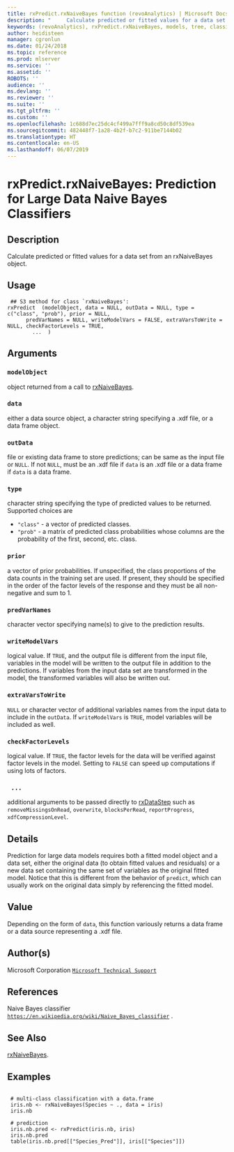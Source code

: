 ```yaml
---
title: rxPredict.rxNaiveBayes function (revoAnalytics) | Microsoft Docs
description: "     Calculate predicted or fitted values for a data set from an rxNaiveBayes object. "
keywords: (revoAnalytics), rxPredict.rxNaiveBayes, models, tree, classif, classification
author: heidisteen
manager: cgronlun
ms.date: 01/24/2018
ms.topic: reference
ms.prod: mlserver
ms.service: ''
ms.assetid: ''
ROBOTS: ''
audience: ''
ms.devlang: ''
ms.reviewer: ''
ms.suite: ''
ms.tgt_pltfrm: ''
ms.custom: ''
ms.openlocfilehash: 1c688d7ec25dc4cf499a7fff9a8cd50c8df539ea
ms.sourcegitcommit: 482448f7-1a28-4b2f-b7c2-911be7144b02
ms.translationtype: HT
ms.contentlocale: en-US
ms.lasthandoff: 06/07/2019
---
```

 # <a name="rxpredictrxnaivebayes-prediction-for-large-data-naive-bayes-classifiers"></a>rxPredict.rxNaiveBayes: Prediction for Large Data Naive Bayes Classifiers 
 ## <a name="description"></a>Description

Calculate predicted or fitted values for a data set from an rxNaiveBayes object.


 ## <a name="usage"></a>Usage

```   
 ## S3 method for class `rxNaiveBayes':
rxPredict  (modelObject, data = NULL, outData = NULL, type = c("class", "prob"), prior = NULL,
      predVarNames = NULL, writeModelVars = FALSE, extraVarsToWrite = NULL, checkFactorLevels = TRUE,
        ...  )

```

 ## <a name="arguments"></a>Arguments



 ### `modelObject`
  object returned from a call to [rxNaiveBayes](rxNaiveBayes.md). 


 ### `data`
  either a data source object, a character string  specifying a .xdf file, or a data frame object. 


 ### `outData`
  file or existing data frame to store predictions;  can be same as the input file or `NULL`.  If not `NULL`, must be an .xdf file if `data` is an .xdf file  or a data frame if `data` is a data frame. 


 ### `type`
  character string specifying the type of predicted values to be returned. Supported choices are  
* `"class"` -  a vector of predicted classes.   
* `"prob"` -  a matrix of predicted class probabilities whose columns are the probability of the first, second, etc. class.   



 ### `prior`
  a vector of prior probabilities.  If unspecified, the class proportions of the data counts in the training set are used. If present, they should be specified in the order of the factor levels of the response and they must be all non-negative and sum to 1.  



 ### `predVarNames`
  character vector specifying name(s) to give to the prediction results. 


 ### `writeModelVars`
  logical value. If `TRUE`, and the output file is different from the input file,  variables in the model will be written to the output file in addition to the predictions.  If variables from the input data set are transformed in the model,  the transformed variables will also be written out. 


 ### `extraVarsToWrite`
  `NULL` or character vector of additional variables names from the input data to include in the `outData`.   If `writeModelVars` is `TRUE`,  model variables will be included as well. 


 ### `checkFactorLevels`
  logical value. If `TRUE`, the factor levels for the data  will be verified against factor levels in the model.  Setting to `FALSE` can speed up computations if using lots of factors. 



 ### ` ...`
  additional arguments to be passed directly to [rxDataStep](rxDataStep.md) such as `removeMissingsOnRead`, `overwrite`,  `blocksPerRead`, `reportProgress`, `xdfCompressionLevel`. 



 ## <a name="details"></a>Details

Prediction for large data models requires both a fitted model object and a data set, either the original data (to obtain fitted values and residuals) or a new data set containing the same set of variables as the original fitted model. Notice that this is different from the behavior of `predict`, which can usually work on the original data simply by referencing the fitted model.


 ## <a name="value"></a>Value

Depending on the form of `data`, this function variously returns a data frame or a data source representing a .xdf file.

 ## <a name="authors"></a>Author(s)

Microsoft Corporation [`Microsoft Technical Support`](https://go.microsoft.com/fwlink/?LinkID=698556&clcid=0x409)



 ## <a name="references"></a>References

Naive Bayes classifier [`https://en.wikipedia.org/wiki/Naive_Bayes_classifier`](https://en.wikipedia.org/wiki/Naive_Bayes_classifier)
.


 ## <a name="see-also"></a>See Also

[rxNaiveBayes](rxNaiveBayes.md).

 ## <a name="examples"></a>Examples

 ```

  # multi-class classification with a data.frame
  iris.nb <- rxNaiveBayes(Species ~ ., data = iris)
  iris.nb

  # prediction
  iris.nb.pred <- rxPredict(iris.nb, iris)
  iris.nb.pred
  table(iris.nb.pred[["Species_Pred"]], iris[["Species"]])
```





